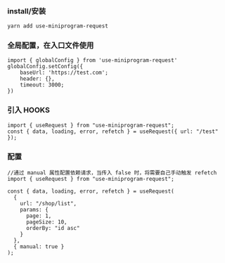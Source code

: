### install/安装

```bash
yarn add use-miniprogram-request
```

### 全局配置，在入口文件使用

```tsx static
import { globalConfig } from 'use-miniprogram-request'
globalConfig.setConfig({
    baseUrl: 'https://test.com';
    header: {},
    timeout: 3000;
})
```

### 引入 HOOKS

```tsx static
import { useRequest } from "use-miniprogram-request";
const { data, loading, error, refetch } = useRequest({ url: "/test" });
```

### 配置

```tsx static
//通过 manual 属性配置依赖请求，当传入 false 时，将需要自己手动触发 refetch
import { useRequest } from "use-miniprogram-request";

const { data, loading, error, refetch } = useRequest(
  {
    url: "/shop/list",
    params: {
      page: 1,
      pageSize: 10,
      orderBy: "id asc"
    }
  },
  { manual: true }
);
```
